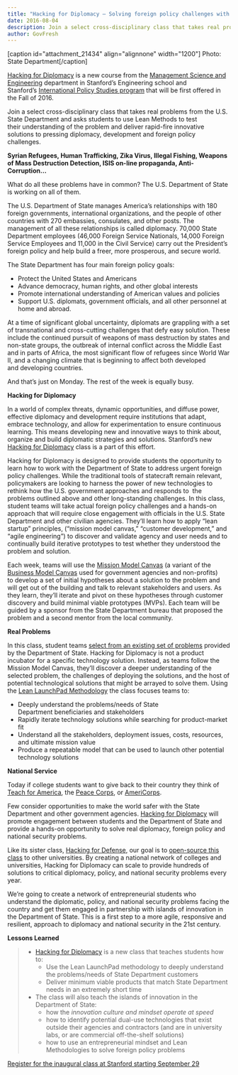 ```yaml
---
title: "Hacking for Diplomacy – Solving foreign policy challenges with the Lean LaunchPad"
date: 2016-08-04
description: Join a select cross-disciplinary class that takes real problems from the U.S. State Department and asks students to use Lean Methods to test their understanding of the problem and deliver rapid-fire innovative solutions to pressing diplomacy, development and foreign policy challenges.
author: GovFresh
---
```


[caption id="attachment_21434" align="alignnone" width="1200"] Photo: State Department[/caption]

<a href="http://web.stanford.edu/class/msande298/">Hacking for Diplomacy</a> is a new course from the <a href="https://msande.stanford.edu/">Management Science and Engineering</a> department in Stanford’s Engineering school and Stanford’s <a href="https://ips.stanford.edu/">International Policy Studies program</a> that will be first offered in the Fall of 2016.

Join a select cross-disciplinary class that takes real problems from the U.S. State Department and asks students to use Lean Methods to test their understanding of the problem and deliver rapid-fire innovative solutions to pressing diplomacy, development and foreign policy challenges.

<a href="http://web.stanford.edu/class/msande298/"></a>

<strong>Syrian Refugees, Human Trafficking, Zika Virus, Illegal Fishing, Weapons of Mass Destruction Detection, ISIS on-line propaganda, Anti-Corruption…</strong>

What do all these problems have in common? The U.S. Department of State is working on all of them.

The U.S. Department of State manages America’s relationships with 180 foreign governments, international organizations, and the people of other countries with 270 embassies, consulates, and other posts. The management of all these relationships is called diplomacy. 70,000 State Department employees (46,000 Foreign Service Nationals, 14,000 Foreign Service Employees and 11,000 in the Civil Service) carry out the President’s foreign policy and help build a freer, more prosperous, and secure world.

The State Department has four main foreign policy goals:

<ul>
 	<li>Protect the United States and Americans</li>
 	<li>Advance democracy, human rights, and other global interests</li>
 	<li>Promote international understanding of American values and policies</li>
 	<li>Support U.S. diplomats, government officials, and all other personnel at home and abroad.</li>
</ul>

At a time of significant global uncertainty, diplomats are grappling with a set of transnational and cross-cutting challenges that defy easy solution. These include the continued pursuit of weapons of mass destruction by states and non-state groups, the outbreak of internal conflict across the Middle East and in parts of Africa, the most significant flow of refugees since World War II, and a changing climate that is beginning to affect both developed and developing countries.

And that’s just on Monday. The rest of the week is equally busy.

<a href="https://steveblank.files.wordpress.com/2016/08/state-dept-org-chart.png"></a>

<strong>Hacking for Diplomacy</strong>

In a world of complex threats, dynamic opportunities, and diffuse power, effective diplomacy and development require institutions that adapt, embrace technology, and allow for experimentation to ensure continuous learning. This means developing new and innovative ways to think about, organize and build diplomatic strategies and solutions. Stanford’s new <a href="http://web.stanford.edu/class/msande298/">Hacking for Diplomacy</a> class is a part of this effort.

Hacking for Diplomacy is designed to provide students the opportunity to learn how to work with the Department of State to address urgent foreign policy challenges. While the traditional tools of statecraft remain relevant, policymakers are looking to harness the power of new technologies to rethink how the U.S. government approaches and responds to  the problems outlined above and other long-standing challenges. In this class, student teams will take actual foreign policy challenges and a hands-on approach that will require close engagement with officials in the U.S. State Department and other civilian agencies. They’ll learn how to apply “lean startup” principles, (“mission model canvas,” “customer development,” and “agile engineering”) to discover and validate agency and user needs and to continually build iterative prototypes to test whether they understood the problem and solution.

Each week, teams will use the <a href="https://steveblank.com/2016/02/23/the-mission-model-canvas-an-adapted-business-model-canvas-for-mission-driven-organizations/">Mission Model Canvas</a> (a variant of the <a href="http://www.businessmodelgeneration.com/canvas/bmc">Business Model Canvas</a> used for government agencies and non-profits) to develop a set of initial hypotheses about a solution to the problem and will get out of the building and talk to relevant stakeholders and users. As they learn, they’ll iterate and pivot on these hypotheses through customer discovery and build minimal viable prototypes (MVPs). Each team will be guided by a sponsor from the State Department bureau that proposed the problem and a second mentor from the local community.

<strong>Real Problems</strong>

In this class, student teams <a href="http://web.stanford.edu/class/msande298/problem-statements.html">select from an existing set of problems</a> provided by the Department of State. Hacking for Diplomacy is not a product incubator for a specific technology solution. Instead, as teams follow the Mission Model Canvas, they’ll discover a deeper understanding of the selected problem, the challenges of deploying the solutions, and the host of potential technological solutions that might be arrayed to solve them. Using the <a href="https://hbr.org/2013/05/why-the-lean-start-up-changes-everything/ar/1">Lean LaunchPad Methodology</a> the class focuses teams to:

<ul>
 	<li>Deeply understand the problems/needs of State Department beneficiaries and stakeholders</li>
 	<li>Rapidly iterate technology solutions while searching for product-market fit</li>
 	<li>Understand all the stakeholders, deployment issues, costs, resources, and ultimate mission value</li>
 	<li>Produce a repeatable model that can be used to launch other potential technology solutions</li>
</ul>

<strong>National Service</strong>

Today if college students want to give back to their country they think of <a href="https://www.teachforamerica.org/">Teach for America</a>, the <a href="http://www.peacecorps.gov/">Peace Corps</a>, or <a href="http://www.nationalservice.gov/programs/americorps">AmeriCorps</a>.

Few consider opportunities to make the world safer with the State Department and other government agencies. <a href="http://hacking4diplomacy.weebly.com/">Hacking for Diplomacy</a> will promote engagement between students and the Department of State and provide a hands-on opportunity to solve real diplomacy, foreign policy and national security problems.

Like its sister class, <a href="http://hacking4defense.stanford.edu/">Hacking for Defense</a>, our goal is to <a href="http://www.slideshare.net/sblank/hacking-for-defense-course-description">open-source this class</a> to other universities. By creating a national network of colleges and universities, Hacking for Diplomacy can scale to provide hundreds of solutions to critical diplomacy, policy, and national security problems every year.

We’re going to create a network of entrepreneurial students who understand the diplomatic, policy, and national security problems facing the country and get them engaged in partnership with islands of innovation in the Department of State. This is a first step to a more agile, responsive and resilient, approach to diplomacy and national security in the 21st century.

<strong>Lessons Learned</strong>

<blockquote>
<ul>
 	<li><a href="http://web.stanford.edu/class/msande298/index.html">Hacking for Diplomacy</a> is a new class that teaches students how to:
<ul>
 	<li>Use the Lean LaunchPad methodology to deeply understand the problems/needs of State Department customers</li>
 	<li>Deliver minimum viable products that match State Department needs in an extremely short time</li>
</ul>
</li>
 	<li>The class will also teach the islands of innovation in the Department of State:
<ul>
 	<li>how the <em>innovation culture and mindset operate at speed</em></li>
 	<li>how to identify potential dual-use technologies that exist outside their agencies and contractors (and are in university labs, or are commercial off-the-shelf solutions)</li>
 	<li>how to use an entrepreneurial mindset and Lean Methodologies to solve foreign policy problems</li>
</ul>
</li>
</ul>
</blockquote>

<a href="http://web.stanford.edu/class/msande298/index.html" target="_blank">Register for the inaugural class at Stanford starting September 29</a>
